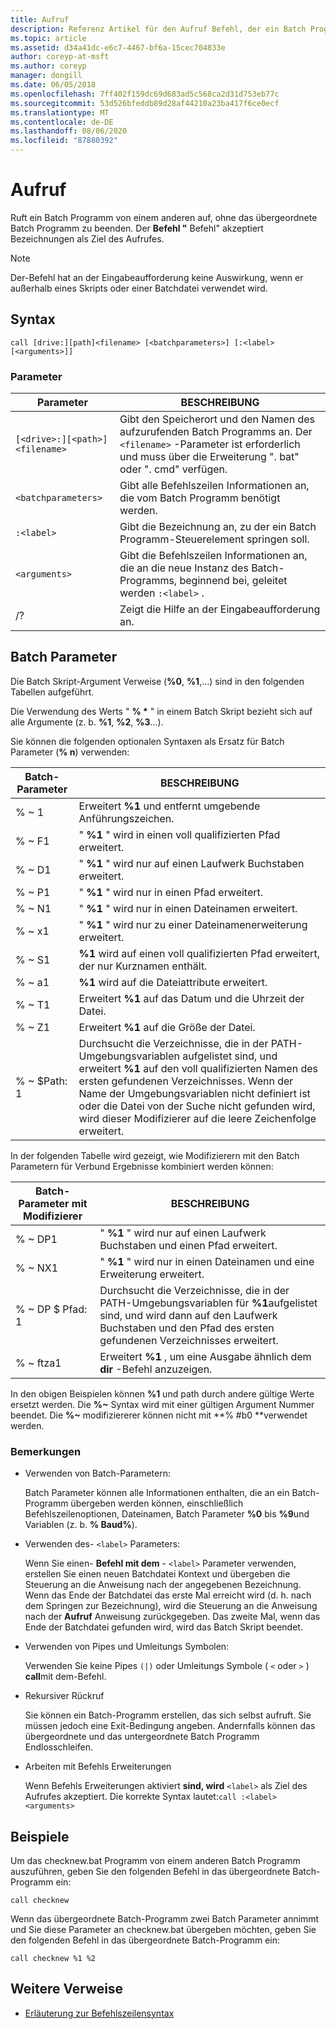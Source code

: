 ```yaml
---
title: Aufruf
description: Referenz Artikel für den Aufruf Befehl, der ein Batch Programm von einem anderen aufruft, ohne das übergeordnete Batch Programm zu beenden.
ms.topic: article
ms.assetid: d34a41dc-e6c7-4467-bf6a-15cec704833e
author: coreyp-at-msft
ms.author: coreyp
manager: dongill
ms.date: 06/05/2018
ms.openlocfilehash: 7ff402f159dc69d683ad5c568ca2d31d753eb77c
ms.sourcegitcommit: 53d526bfeddb89d28af44210a23ba417f6ce0ecf
ms.translationtype: MT
ms.contentlocale: de-DE
ms.lasthandoff: 08/06/2020
ms.locfileid: "87880392"
---
```

# <a name="call"></a>Aufruf

Ruft ein Batch Programm von einem anderen auf, ohne das übergeordnete Batch Programm zu beenden. Der **Befehl "** Befehl" akzeptiert Bezeichnungen als Ziel des Aufrufes.

> [!NOTE]
> Der-Befehl hat an der Eingabeaufforderung keine Auswirkung, wenn er außerhalb eines Skripts oder einer Batchdatei verwendet wird.

## <a name="syntax"></a>Syntax

```
call [drive:][path]<filename> [<batchparameters>] [:<label> [<arguments>]]
```

### <a name="parameters"></a>Parameter

| Parameter | BESCHREIBUNG |
| --------- | ----------- |
| `[<drive>:][<path>]<filename>` | Gibt den Speicherort und den Namen des aufzurufenden Batch Programms an. Der `<filename>` -Parameter ist erforderlich und muss über die Erweiterung ". bat" oder ". cmd" verfügen. |
| `<batchparameters>` | Gibt alle Befehlszeilen Informationen an, die vom Batch Programm benötigt werden. |
| `:<label>` | Gibt die Bezeichnung an, zu der ein Batch Programm-Steuerelement springen soll. |
| `<arguments>` | Gibt die Befehlszeilen Informationen an, die an die neue Instanz des Batch-Programms, beginnend bei, geleitet werden `:<label>` .|
| /? | Zeigt die Hilfe an der Eingabeaufforderung an. |

## <a name="batch-parameters"></a>Batch Parameter

Die Batch Skript-Argument Verweise (**%0**, **%1**,...) sind in den folgenden Tabellen aufgeführt.

Die Verwendung des Werts " **% &#42;** " in einem Batch Skript bezieht sich auf alle Argumente (z. b. **%1**, **%2**, **%3**...).

Sie können die folgenden optionalen Syntaxen als Ersatz für Batch Parameter (**% n**) verwenden:

| Batch-Parameter | BESCHREIBUNG |
| --------------- | ----------- |
| % ~ 1 | Erweitert **%1** und entfernt umgebende Anführungszeichen. |
| % ~ F1 | " **%1** " wird in einen voll qualifizierten Pfad erweitert. |
| % ~ D1 | " **%1** " wird nur auf einen Laufwerk Buchstaben erweitert. |
| % ~ P1 | " **%1** " wird nur in einen Pfad erweitert. |
| % ~ N1 | " **%1** " wird nur in einen Dateinamen erweitert. |
| % ~ x1 | " **%1** " wird nur zu einer Dateinamenerweiterung erweitert. |
| % ~ S1 | **%1** wird auf einen voll qualifizierten Pfad erweitert, der nur Kurznamen enthält. |
| % ~ a1 | **%1** wird auf die Dateiattribute erweitert. |
| % ~ T1 | Erweitert **%1** auf das Datum und die Uhrzeit der Datei. |
| % ~ Z1 | Erweitert **%1** auf die Größe der Datei. |
| % ~ $Path: 1 | Durchsucht die Verzeichnisse, die in der PATH-Umgebungsvariablen aufgelistet sind, und erweitert **%1** auf den voll qualifizierten Namen des ersten gefundenen Verzeichnisses. Wenn der Name der Umgebungsvariablen nicht definiert ist oder die Datei von der Suche nicht gefunden wird, wird dieser Modifizierer auf die leere Zeichenfolge erweitert. |

In der folgenden Tabelle wird gezeigt, wie Modifizierern mit den Batch Parametern für Verbund Ergebnisse kombiniert werden können:

| Batch-Parameter mit Modifizierer | BESCHREIBUNG |
| ----------------------------- | ----------- |
| % ~ DP1 | " **%1** " wird nur auf einen Laufwerk Buchstaben und einen Pfad erweitert. |
| % ~ NX1 | " **%1** " wird nur in einen Dateinamen und eine Erweiterung erweitert. |
| % ~ DP $ Pfad: 1 | Durchsucht die Verzeichnisse, die in der PATH-Umgebungsvariablen für **%1**aufgelistet sind, und wird dann auf den Laufwerk Buchstaben und den Pfad des ersten gefundenen Verzeichnisses erweitert. |
| % ~ ftza1 | Erweitert **%1** , um eine Ausgabe ähnlich dem **dir** -Befehl anzuzeigen. |

In den obigen Beispielen können **%1** und path durch andere gültige Werte ersetzt werden. Die **%~** Syntax wird mit einer gültigen Argument Nummer beendet. Die **%~** modifiziererer können nicht mit **% #b0 **verwendet werden.

### <a name="remarks"></a>Bemerkungen

- Verwenden von Batch-Parametern:

    Batch Parameter können alle Informationen enthalten, die an ein Batch-Programm übergeben werden können, einschließlich Befehlszeilenoptionen, Dateinamen, Batch Parameter **%0** bis **%9**und Variablen (z. b. **% Baud%**).

- Verwenden des- `<label>` Parameters:

    Wenn Sie einen- **Befehl mit dem** - `<label>` Parameter verwenden, erstellen Sie einen neuen Batchdatei Kontext und übergeben die Steuerung an die Anweisung nach der angegebenen Bezeichnung. Wenn das Ende der Batchdatei das erste Mal erreicht wird (d. h. nach dem Springen zur Bezeichnung), wird die Steuerung an die Anweisung nach der **Aufruf** Anweisung zurückgegeben. Das zweite Mal, wenn das Ende der Batchdatei gefunden wird, wird das Batch Skript beendet.

- Verwenden von Pipes und Umleitungs Symbolen:

    Verwenden Sie keine Pipes `(|)` oder Umleitungs Symbole ( `<` oder `>` ) **call**mit dem-Befehl.

- Rekursiver Rückruf

    Sie können ein Batch-Programm erstellen, das sich selbst aufruft. Sie müssen jedoch eine Exit-Bedingung angeben. Andernfalls können das übergeordnete und das untergeordnete Batch Programm Endlosschleifen.

- Arbeiten mit Befehls Erweiterungen

    Wenn Befehls Erweiterungen aktiviert **sind, wird** `<label>` als Ziel des Aufrufes akzeptiert. Die korrekte Syntax lautet:`call :<label> <arguments>`

## <a name="examples"></a>Beispiele

Um das checknew.bat Programm von einem anderen Batch Programm auszuführen, geben Sie den folgenden Befehl in das übergeordnete Batch-Programm ein:

```
call checknew
```

Wenn das übergeordnete Batch-Programm zwei Batch Parameter annimmt und Sie diese Parameter an checknew.bat übergeben möchten, geben Sie den folgenden Befehl in das übergeordnete Batch-Programm ein:

```
call checknew %1 %2
```

## <a name="additional-references"></a>Weitere Verweise

- [Erläuterung zur Befehlszeilensyntax](command-line-syntax-key.md)
